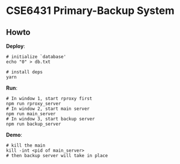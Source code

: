 # CSE6431 Primary-Backup System

## Howto

**Deploy**:

```shell
# initialize `database'
echo "0" > db.txt

# install deps
yarn
```

**Run**:

```shell
# In window 1, start rproxy first
npm run rproxy_server
# In window 2, start main server
npm run main_server
# In window 3, start backup server
npm run backup_server
```

**Demo**:

```shell
# kill the main
kill -int <pid of main_server>
# then backup server will take in place
```

